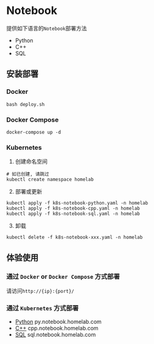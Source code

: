 # Notebook

提供如下语言的`Notebook`部署方法

- Python
- C++
- SQL

## 安装部署

### Docker

```shell
bash deploy.sh
```

### Docker Compose

```shell
docker-compose up -d
```

### Kubernetes

1. 创建命名空间

```shell
# 如已创建, 请跳过
kubectl create namespace homelab
```

2. 部署或更新

```shell
kubectl apply -f k8s-notebook-python.yaml -n homelab
kubectl apply -f k8s-notebook-cpp.yaml -n homelab
kubectl apply -f k8s-notebook-sql.yaml -n homelab
```

3. 卸载

```shell
kubectl delete -f k8s-notebook-xxx.yaml -n homelab
```

## 体验使用

### 通过 `Docker` or `Docker Compose` 方式部署

请访问`http://{ip}:{port}/`

### 通过 `Kubernetes` 方式部署

- [Python](http://py.notebook.homelab.com/) py.notebook.homelab.com
- [C++](http://cpp.notebook.homelab.com/) cpp.notebook.homelab.com
- [SQL](http://sql.notebook.homelab.com/) sql.notebook.homelab.com
